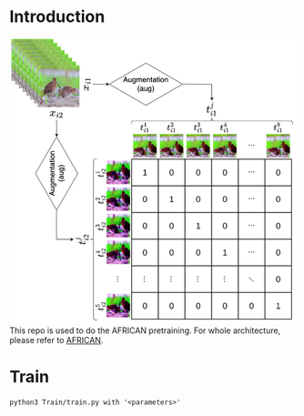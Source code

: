 # Introduction
![3_3_ConstrastiveSimilarityMatrix](assets/3_3_ConstrastiveSimilarityMatrix.png)
This repo is used to do the AFRICAN pretraining. For whole architecture, please refer to [AFRICAN](https://github.com/GoatWang/AFRICAN).

# Train
```
python3 Train/train.py with '<parameters>'
```

